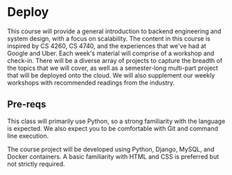 # Deploy
This course will provide a general introduction to backend engineering and system design, with a focus on scalability. The content in this course is inspired by CS 4260, CS 4740, and the experiences that we've had at Google and Uber. Each week's material will comprise of a workshop and check-in. There will be a diverse array of projects to capture the breadth of the topics that we will cover, as well as a semester-long multi-part project that will be deployed onto the cloud. We will also supplement our weekly workshops with recommended readings from the industry.

## Pre-reqs
This class will primarily use Python, so a strong familiarity with the language is expected. We also expect you to be comfortable with Git and command line execution.

The course project will be developed using Python, Django, MySQL, and Docker containers. A basic familiarity with HTML and CSS is preferred but not strictly required.
